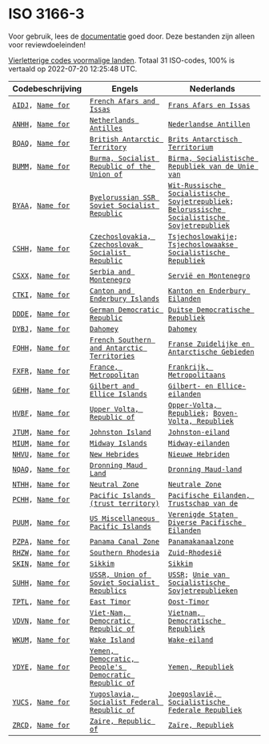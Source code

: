 # ISO 3166-3

Voor gebruik, lees de [documentatie](https://github.com/opentaal/opentaal-isocodes) goed door. Deze bestanden zijn alleen voor reviewdoeleinden!

[Vierletterige codes voormalige landen](https://nl.wikipedia.org/w/index.php?search=ISO_3166-3). Totaal 31 ISO-codes, 100% is vertaald op 2022-07-20 12:25:48 UTC.

Codebeschrijving | Engels | Nederlands
---|---|---
[`AIDJ`](https://en.wikipedia.org/w/index.php?search=AIDJ)`, `[`Name for`](https://en.wikipedia.org/w/index.php?search=for) | [`French Afars and Issas`](https://en.wikipedia.org/w/index.php?search=French_Afars_and_Issas) | [`Frans Afars en Issas`](https://nl.wikipedia.org/w/index.php?search=Frans_Afars_en_Issas)
[`ANHH`](https://en.wikipedia.org/w/index.php?search=ANHH)`, `[`Name for`](https://en.wikipedia.org/w/index.php?search=for) | [`Netherlands Antilles`](https://en.wikipedia.org/w/index.php?search=Netherlands_Antilles) | [`Nederlandse Antillen`](https://nl.wikipedia.org/w/index.php?search=Nederlandse_Antillen)
[`BQAQ`](https://en.wikipedia.org/w/index.php?search=BQAQ)`, `[`Name for`](https://en.wikipedia.org/w/index.php?search=for) | [`British Antarctic Territory`](https://en.wikipedia.org/w/index.php?search=British_Antarctic_Territory) | [`Brits Antarctisch Territorium`](https://nl.wikipedia.org/w/index.php?search=Brits_Antarctisch_Territorium)
[`BUMM`](https://en.wikipedia.org/w/index.php?search=BUMM)`, `[`Name for`](https://en.wikipedia.org/w/index.php?search=for) | [`Burma, Socialist Republic of the Union of`](https://en.wikipedia.org/w/index.php?search=Burma,_Socialist_Republic_of_the_Union_of) | [`Birma, Socialistische Republiek van de Unie van`](https://nl.wikipedia.org/w/index.php?search=Birma,_Socialistische_Republiek_van_de_Unie_van)
[`BYAA`](https://en.wikipedia.org/w/index.php?search=BYAA)`, `[`Name for`](https://en.wikipedia.org/w/index.php?search=for) | [`Byelorussian SSR Soviet Socialist Republic`](https://en.wikipedia.org/w/index.php?search=Byelorussian_SSR_Soviet_Socialist_Republic) | [`Wit-Russische Socialistische Sovjetrepubliek`](https://nl.wikipedia.org/w/index.php?search=Wit-Russische_Socialistische_Sovjetrepubliek)`; `[`Belorussische Socialistische Sovjetrepubliek`](https://nl.wikipedia.org/w/index.php?search=Belorussische_Socialistische_Sovjetrepubliek)
[`CSHH`](https://en.wikipedia.org/w/index.php?search=CSHH)`, `[`Name for`](https://en.wikipedia.org/w/index.php?search=for) | [`Czechoslovakia, Czechoslovak Socialist Republic`](https://en.wikipedia.org/w/index.php?search=Czechoslovakia,_Czechoslovak_Socialist_Republic) | [`Tsjechoslowakije`](https://nl.wikipedia.org/w/index.php?search=Tsjechoslowakije)`; `[`Tsjechoslowaakse Socialistische Republiek`](https://nl.wikipedia.org/w/index.php?search=Tsjechoslowaakse_Socialistische_Republiek)
[`CSXX`](https://en.wikipedia.org/w/index.php?search=CSXX)`, `[`Name for`](https://en.wikipedia.org/w/index.php?search=for) | [`Serbia and Montenegro`](https://en.wikipedia.org/w/index.php?search=Serbia_and_Montenegro) | [`Servië en Montenegro`](https://nl.wikipedia.org/w/index.php?search=Servië_en_Montenegro)
[`CTKI`](https://en.wikipedia.org/w/index.php?search=CTKI)`, `[`Name for`](https://en.wikipedia.org/w/index.php?search=for) | [`Canton and Enderbury Islands`](https://en.wikipedia.org/w/index.php?search=Canton_and_Enderbury_Islands) | [`Kanton en Enderbury Eilanden`](https://nl.wikipedia.org/w/index.php?search=Kanton_en_Enderbury_Eilanden)
[`DDDE`](https://en.wikipedia.org/w/index.php?search=DDDE)`, `[`Name for`](https://en.wikipedia.org/w/index.php?search=for) | [`German Democratic Republic`](https://en.wikipedia.org/w/index.php?search=German_Democratic_Republic) | [`Duitse Democratische Republiek`](https://nl.wikipedia.org/w/index.php?search=Duitse_Democratische_Republiek)
[`DYBJ`](https://en.wikipedia.org/w/index.php?search=DYBJ)`, `[`Name for`](https://en.wikipedia.org/w/index.php?search=for) | [`Dahomey`](https://en.wikipedia.org/w/index.php?search=Dahomey) | [`Dahomey`](https://nl.wikipedia.org/w/index.php?search=Dahomey)
[`FQHH`](https://en.wikipedia.org/w/index.php?search=FQHH)`, `[`Name for`](https://en.wikipedia.org/w/index.php?search=for) | [`French Southern and Antarctic Territories`](https://en.wikipedia.org/w/index.php?search=French_Southern_and_Antarctic_Territories) | [`Franse Zuidelijke en Antarctische Gebieden`](https://nl.wikipedia.org/w/index.php?search=Franse_Zuidelijke_en_Antarctische_Gebieden)
[`FXFR`](https://en.wikipedia.org/w/index.php?search=FXFR)`, `[`Name for`](https://en.wikipedia.org/w/index.php?search=for) | [`France, Metropolitan`](https://en.wikipedia.org/w/index.php?search=France,_Metropolitan) | [`Frankrijk, Metropolitaans`](https://nl.wikipedia.org/w/index.php?search=Frankrijk,_Metropolitaans)
[`GEHH`](https://en.wikipedia.org/w/index.php?search=GEHH)`, `[`Name for`](https://en.wikipedia.org/w/index.php?search=for) | [`Gilbert and Ellice Islands`](https://en.wikipedia.org/w/index.php?search=Gilbert_and_Ellice_Islands) | [`Gilbert- en Ellice-eilanden`](https://nl.wikipedia.org/w/index.php?search=Gilbert-_en_Ellice-eilanden)
[`HVBF`](https://en.wikipedia.org/w/index.php?search=HVBF)`, `[`Name for`](https://en.wikipedia.org/w/index.php?search=for) | [`Upper Volta, Republic of`](https://en.wikipedia.org/w/index.php?search=Upper_Volta,_Republic_of) | [`Opper-Volta, Republiek`](https://nl.wikipedia.org/w/index.php?search=Opper-Volta,_Republiek)`; `[`Boven-Volta, Republiek`](https://nl.wikipedia.org/w/index.php?search=Boven-Volta,_Republiek)
[`JTUM`](https://en.wikipedia.org/w/index.php?search=JTUM)`, `[`Name for`](https://en.wikipedia.org/w/index.php?search=for) | [`Johnston Island`](https://en.wikipedia.org/w/index.php?search=Johnston_Island) | [`Johnston-eiland`](https://nl.wikipedia.org/w/index.php?search=Johnston-eiland)
[`MIUM`](https://en.wikipedia.org/w/index.php?search=MIUM)`, `[`Name for`](https://en.wikipedia.org/w/index.php?search=for) | [`Midway Islands`](https://en.wikipedia.org/w/index.php?search=Midway_Islands) | [`Midway-eilanden`](https://nl.wikipedia.org/w/index.php?search=Midway-eilanden)
[`NHVU`](https://en.wikipedia.org/w/index.php?search=NHVU)`, `[`Name for`](https://en.wikipedia.org/w/index.php?search=for) | [`New Hebrides`](https://en.wikipedia.org/w/index.php?search=New_Hebrides) | [`Nieuwe Hebriden`](https://nl.wikipedia.org/w/index.php?search=Nieuwe_Hebriden)
[`NQAQ`](https://en.wikipedia.org/w/index.php?search=NQAQ)`, `[`Name for`](https://en.wikipedia.org/w/index.php?search=for) | [`Dronning Maud Land`](https://en.wikipedia.org/w/index.php?search=Dronning_Maud_Land) | [`Dronning Maud-land`](https://nl.wikipedia.org/w/index.php?search=Dronning_Maud-land)
[`NTHH`](https://en.wikipedia.org/w/index.php?search=NTHH)`, `[`Name for`](https://en.wikipedia.org/w/index.php?search=for) | [`Neutral Zone`](https://en.wikipedia.org/w/index.php?search=Neutral_Zone) | [`Neutrale Zone`](https://nl.wikipedia.org/w/index.php?search=Neutrale_Zone)
[`PCHH`](https://en.wikipedia.org/w/index.php?search=PCHH)`, `[`Name for`](https://en.wikipedia.org/w/index.php?search=for) | [`Pacific Islands (trust territory)`](https://en.wikipedia.org/w/index.php?search=Pacific_Islands_(trust_territory)) | [`Pacifische Eilanden, Trustschap van de`](https://nl.wikipedia.org/w/index.php?search=Pacifische_Eilanden,_Trustschap_van_de)
[`PUUM`](https://en.wikipedia.org/w/index.php?search=PUUM)`, `[`Name for`](https://en.wikipedia.org/w/index.php?search=for) | [`US Miscellaneous Pacific Islands`](https://en.wikipedia.org/w/index.php?search=US_Miscellaneous_Pacific_Islands) | [`Verenigde Staten Diverse Pacifische Eilanden`](https://nl.wikipedia.org/w/index.php?search=Verenigde_Staten_Diverse_Pacifische_Eilanden)
[`PZPA`](https://en.wikipedia.org/w/index.php?search=PZPA)`, `[`Name for`](https://en.wikipedia.org/w/index.php?search=for) | [`Panama Canal Zone`](https://en.wikipedia.org/w/index.php?search=Panama_Canal_Zone) | [`Panamakanaalzone`](https://nl.wikipedia.org/w/index.php?search=Panamakanaalzone)
[`RHZW`](https://en.wikipedia.org/w/index.php?search=RHZW)`, `[`Name for`](https://en.wikipedia.org/w/index.php?search=for) | [`Southern Rhodesia`](https://en.wikipedia.org/w/index.php?search=Southern_Rhodesia) | [`Zuid-Rhodesië`](https://nl.wikipedia.org/w/index.php?search=Zuid-Rhodesië)
[`SKIN`](https://en.wikipedia.org/w/index.php?search=SKIN)`, `[`Name for`](https://en.wikipedia.org/w/index.php?search=for) | [`Sikkim`](https://en.wikipedia.org/w/index.php?search=Sikkim) | [`Sikkim`](https://nl.wikipedia.org/w/index.php?search=Sikkim)
[`SUHH`](https://en.wikipedia.org/w/index.php?search=SUHH)`, `[`Name for`](https://en.wikipedia.org/w/index.php?search=for) | [`USSR, Union of Soviet Socialist Republics`](https://en.wikipedia.org/w/index.php?search=USSR,_Union_of_Soviet_Socialist_Republics) | [`USSR`](https://nl.wikipedia.org/w/index.php?search=USSR)`; `[`Unie van Socialistische Sovjetrepublieken`](https://nl.wikipedia.org/w/index.php?search=Unie_van_Socialistische_Sovjetrepublieken)
[`TPTL`](https://en.wikipedia.org/w/index.php?search=TPTL)`, `[`Name for`](https://en.wikipedia.org/w/index.php?search=for) | [`East Timor`](https://en.wikipedia.org/w/index.php?search=East_Timor) | [`Oost-Timor`](https://nl.wikipedia.org/w/index.php?search=Oost-Timor)
[`VDVN`](https://en.wikipedia.org/w/index.php?search=VDVN)`, `[`Name for`](https://en.wikipedia.org/w/index.php?search=for) | [`Viet-Nam, Democratic Republic of`](https://en.wikipedia.org/w/index.php?search=Viet-Nam,_Democratic_Republic_of) | [`Vietnam, Democratische Republiek`](https://nl.wikipedia.org/w/index.php?search=Vietnam,_Democratische_Republiek)
[`WKUM`](https://en.wikipedia.org/w/index.php?search=WKUM)`, `[`Name for`](https://en.wikipedia.org/w/index.php?search=for) | [`Wake Island`](https://en.wikipedia.org/w/index.php?search=Wake_Island) | [`Wake-eiland`](https://nl.wikipedia.org/w/index.php?search=Wake-eiland)
[`YDYE`](https://en.wikipedia.org/w/index.php?search=YDYE)`, `[`Name for`](https://en.wikipedia.org/w/index.php?search=for) | [`Yemen, Democratic, People's Democratic Republic of`](https://en.wikipedia.org/w/index.php?search=Yemen,_Democratic,_People's_Democratic_Republic_of) | [`Yemen, Republiek`](https://nl.wikipedia.org/w/index.php?search=Yemen,_Republiek)
[`YUCS`](https://en.wikipedia.org/w/index.php?search=YUCS)`, `[`Name for`](https://en.wikipedia.org/w/index.php?search=for) | [`Yugoslavia, Socialist Federal Republic of`](https://en.wikipedia.org/w/index.php?search=Yugoslavia,_Socialist_Federal_Republic_of) | [`Joegoslavië, Socialistische Federale Republiek`](https://nl.wikipedia.org/w/index.php?search=Joegoslavië,_Socialistische_Federale_Republiek)
[`ZRCD`](https://en.wikipedia.org/w/index.php?search=ZRCD)`, `[`Name for`](https://en.wikipedia.org/w/index.php?search=for) | [`Zaire, Republic of`](https://en.wikipedia.org/w/index.php?search=Zaire,_Republic_of) | [`Zaïre, Republiek`](https://nl.wikipedia.org/w/index.php?search=Zaïre,_Republiek)

